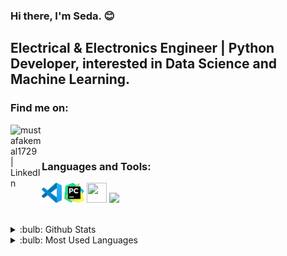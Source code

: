### Hi there, I'm Seda. :blush:

## Electrical & Electronics Engineer | Python Developer, interested in Data Science and Machine Learning.


### Find me on:

<a href="https://www.linkedin.com/in/seda-%C3%BCnveren-345343147/" rel="nofollow"><img src="https://camo.githubusercontent.com/c8a9c5b414cd812ad6a97a46c29af67239ddaeae08c41724ff7d945fb4c047e5/68747470733a2f2f6564656e742e6769746875622e696f2f537570657254696e7949636f6e732f696d616765732f7376672f6c696e6b6564696e2e737667" align="left" alt="mustafakemal1729 | LinkedIn" width="50px" data-canonical-src="https://edent.github.io/SuperTinyIcons/images/svg/linkedin.svg" style="max-width: 100%;"></a>

<br />
<br />

### Languages and Tools:

<img src="https://raw.githubusercontent.com/github/explore/80688e429a7d4ef2fca1e82350fe8e3517d3494d/topics/visual-studio-code/visual-studio-code.png" width="32" height="32" />  <img src="https://raw.githubusercontent.com/github/explore/d8574c7bce27faa27fb879bca56dfe351ee66efd/topics/pycharm/pycharm.png" width="32" height="32"/>   <img src="https://camo.githubusercontent.com/5a4ced74e25e8fab905a70293af257cb43dd90ee70bc53fb802ae80280a78710/68747470733a2f2f63646e2e69636f6e2d69636f6e732e636f6d2f69636f6e73322f323636372f504e472f3531322f6a7570797465725f6170705f69636f6e5f3136313238302e706e67" width="32" height="32" /> <img src="https://raw.githubusercontent.com/jmnote/z-icons/master/svg/python.svg" width="32" heigth="32" />


<br />

<details>
<summary>:bulb: Github Stats</summary>
<img src="https://github-readme-stats.vercel.app/api?username=sedaunveren&theme=radical" >
</details>

<details>
<summary>:bulb: Most Used Languages</summary>
<img src="https://github-readme-stats.vercel.app/api/top-langs/?username=sedaunveren&layout=compact" >
</details>
